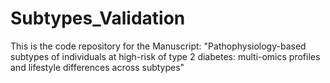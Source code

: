 # Subtypes_Validation
This is the code repository for the Manuscript: "Pathophysiology-based subtypes of individuals at high-risk of type 2 diabetes: multi-omics profiles and lifestyle differences across subtypes"

